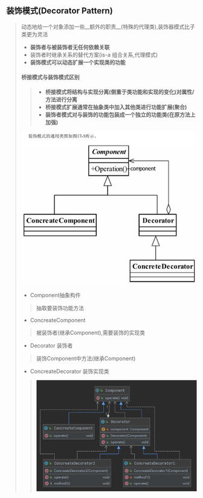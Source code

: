 ## 装饰模式(Decorator Pattern)

> 动态地给一个对象添加一些__额外的职责__(特殊的代理类),装饰器模式比子类更为灵活
>
> - __装饰者与被装饰者无任何依赖关联__
> - 装饰者时继承关系的替代方案(is-a 组合关系,代理模式)
> - **装饰模式可以动态扩展一个实现类的功能**
>
> #### **桥接模式与装饰模式区别**
>
> > - **桥接模式将结构与实现分离(侧重于类功能和实现的变化)对属性/方法进行分离**
> > - **桥接模式扩展通常在抽象类中加入其他类进行功能扩展(聚合)**
> > - **装饰者模式对与装饰的功能包装成一个独立的功能类(在原方法上加强)**
>
> ![image-20211026172553193](image-20211026172553193.png) 
>
> - Component抽象构件
>
> > 抽取要装饰功能方法
>
> - ConcreateComponent 
>
> > 被装饰者(继承Component),需要装饰的实现类
>
> - Decorator 装饰者
>
> > 装饰Component中方法(继承Component)
>
> - ConcreateDecorator 装饰实现类
>
> >  ![image-20211027091659944](image-20211027091659944.png) 
> >
>
> 

